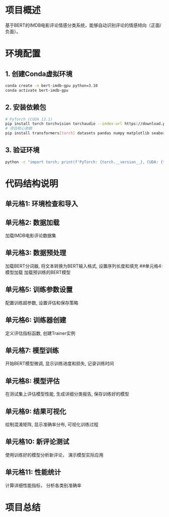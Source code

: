 # 项目概述
基于BERT的IMDB电影评论情感分类系统，能够自动识别评论的情感倾向（正面/负面）。

# 环境配置
## 1. 创建Conda虚拟环境
``` bash
conda create -n bert-imdb-gpu python=3.10
conda activate bert-imdb-gpu
```
## 2. 安装依赖包
``` bash
# PyTorch (CUDA 12.1)
pip install torch torchvision torchaudio --index-url https://download.pytorch.org/whl/cu121
# 项目核心依赖
pip install transformers[torch] datasets pandas numpy matplotlib seaborn scikit-learn tqdm jupyter
```

## 3. 验证环境
```bash
python -c "import torch; print(f'PyTorch: {torch.__version__}, CUDA: {torch.cuda.is_available()}')"
```
# 代码结构说明
## 单元格1: 环境检查和导入
## 单元格2: 数据加载
加载IMDB电影评论数据集
## 单元格3: 数据预处理
加载BERT分词器, 将文本转换为BERT输入格式, 设置序列长度和填充
##单元格4: 模型加载
加载预训练的BERT模型
## 单元格5: 训练参数设置
配置训练超参数, 设置评估和保存策略
## 单元格6: 训练器创建
定义评估指标函数, 创建Trainer实例
## 单元格7: 模型训练
开始BERT模型微调, 显示训练进度和损失, 记录训练时间
## 单元格8: 模型评估
在测试集上评估模型性能, 生成详细分类报告, 保存训练好的模型
## 单元格9: 结果可视化
绘制混淆矩阵, 显示准确率分布, 可视化训练过程
## 单元格10: 新评论测试
使用训练好的模型分析新评论， 演示模型实际应用
## 单元格11: 性能统计
计算详细性能指标， 分析各类别准确率

# 项目总结

